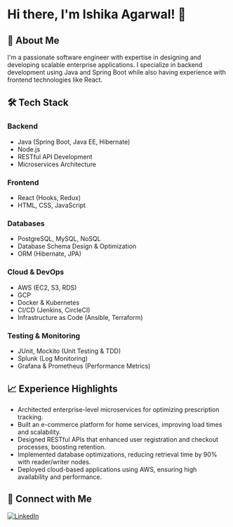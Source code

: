 # Hi there, I'm Ishika Agarwal! 👋  

## 🚀 About Me  
I'm a passionate software engineer with expertise in designing and developing scalable enterprise applications. I specialize in backend development using Java and Spring Boot while also having experience with frontend technologies like React.  

## 🛠 Tech Stack  

### Backend  
- Java (Spring Boot, Java EE, Hibernate)  
- Node.js  
- RESTful API Development  
- Microservices Architecture  

### Frontend  
- React (Hooks, Redux)  
- HTML, CSS, JavaScript  

### Databases  
- PostgreSQL, MySQL, NoSQL  
- Database Schema Design & Optimization  
- ORM (Hibernate, JPA)  

### Cloud & DevOps  
- AWS (EC2, S3, RDS)  
- GCP  
- Docker & Kubernetes  
- CI/CD (Jenkins, CircleCI)  
- Infrastructure as Code (Ansible, Terraform)  

### Testing & Monitoring  
- JUnit, Mockito (Unit Testing & TDD)  
- Splunk (Log Monitoring)  
- Grafana & Prometheus (Performance Metrics)  

## 📈 Experience Highlights  
- Architected enterprise-level microservices for optimizing prescription tracking.  
- Built an e-commerce platform for home services, improving load times and scalability.  
- Designed RESTful APIs that enhanced user registration and checkout processes, boosting retention.  
- Implemented database optimizations, reducing retrieval time by 90% with reader/writer nodes.  
- Deployed cloud-based applications using AWS, ensuring high availability and performance.  

## 🔗 Connect with Me  
[![LinkedIn](https://img.shields.io/badge/LinkedIn-0A66C2?style=flat&logo=linkedin&logoColor=white)](https://www.linkedin.com/in/ishika-agarwal/)  
